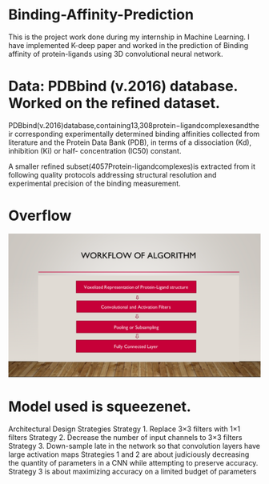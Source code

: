 # Binding-Affinity-Prediction

This is the project work done during my internship in Machine Learning. I have implemented K-deep paper and worked in the prediction of Binding affinity of protein-ligands using 3D convolutional neural network. 

# Data: PDBbind (v.2016) database. Worked on the refined dataset.
PDBbind(v.2016)database,containing13,308protein−ligandcomplexesandtheir corresponding experimentally determined binding affinities collected from literature and the Protein Data Bank (PDB), in terms of a dissociation (Kd), inhibition (Ki) or half- concentration (IC50) constant.

A smaller refined subset(4057Protein-ligandcomplexes)is extracted from it following quality protocols addressing structural resolution and experimental precision of the binding measurement.

# Overflow
![alt text](https://github.com/yashikesarwani/Binding-Affinity-Prediction/blob/master/Related%20documents/Overflow.png?raw=true)


# Model used is squeezenet.

Architectural Design Strategies
Strategy 1. Replace 3×3 filters with 1×1 filters
Strategy 2. Decrease the number of input channels to 3×3 filters
Strategy 3. Down-sample late in the network so that convolution layers have large activation maps
Strategies 1 and 2 are about judiciously decreasing the quantity of parameters in a CNN while attempting to preserve accuracy. Strategy 3 is about maximizing accuracy on a limited budget of parameters
